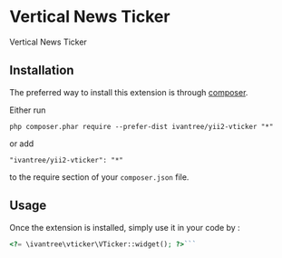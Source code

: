 Vertical News Ticker
====================
Vertical News Ticker

Installation
------------

The preferred way to install this extension is through [composer](http://getcomposer.org/download/).

Either run

```
php composer.phar require --prefer-dist ivantree/yii2-vticker "*"
```

or add

```
"ivantree/yii2-vticker": "*"
```

to the require section of your `composer.json` file.


Usage
-----

Once the extension is installed, simply use it in your code by  :

```php
<?= \ivantree\vticker\VTicker::widget(); ?>```
